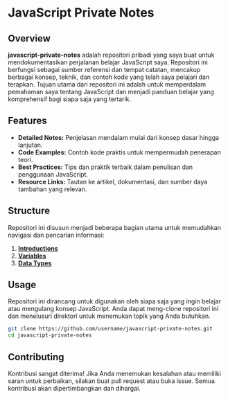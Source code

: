 # JavaScript Private Notes

## Overview

**javascript-private-notes** adalah repositori pribadi yang saya buat untuk mendokumentasikan perjalanan belajar JavaScript saya. Repositori ini berfungsi sebagai sumber referensi dan tempat catatan, mencakup berbagai konsep, teknik, dan contoh kode yang telah saya pelajari dan terapkan. Tujuan utama dari repositori ini adalah untuk memperdalam pemahaman saya tentang JavaScript dan menjadi panduan belajar yang komprehensif bagi siapa saja yang tertarik.

## Features

- **Detailed Notes:** Penjelasan mendalam mulai dari konsep dasar hingga lanjutan.
- **Code Examples:** Contoh kode praktis untuk mempermudah penerapan teori.
- **Best Practices:** Tips dan praktik terbaik dalam penulisan dan penggunaan JavaScript.
- **Resource Links:** Tautan ke artikel, dokumentasi, dan sumber daya tambahan yang relevan.

## Structure

Repositori ini disusun menjadi beberapa bagian utama untuk memudahkan navigasi dan pencarian informasi:

1. **[Introductions](./1-introductions/README.md)**
2. **[Variables](./2-variables/README.md)**
3. **[Data Types](./3-typedata/README.md)**

## Usage

Repositori ini dirancang untuk digunakan oleh siapa saja yang ingin belajar atau mengulang konsep JavaScript. Anda dapat meng-clone repositori ini dan menelusuri direktori untuk menemukan topik yang Anda butuhkan.

```bash
git clone https://github.com/username/javascript-private-notes.git
cd javascript-private-notes
```

## Contributing

Kontribusi sangat diterima! Jika Anda menemukan kesalahan atau memiliki saran untuk perbaikan, silakan buat pull request atau buka issue. Semua kontribusi akan dipertimbangkan dan dihargai.
